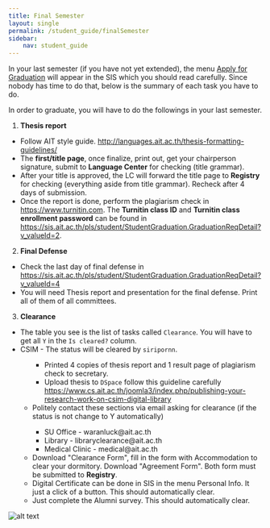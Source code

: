 ```yaml
---
title: Final Semester
layout: single
permalink: /student_guide/finalSemester
sidebar:
    nav: student_guide
---
```


In your last semester (if you have not yet extended), the menu [Apply for Graduation](https://sis.ait.ac.th/pls/student/StudentGraduation.personal) will appear in the SIS which you should read carefully. Since nobody has time to do that, below is the summary of each task you have to do.

In order to graduate, you will have to do the followings in your last semester.

1. **Thesis report**
  - Follow AIT style guide. <http://languages.ait.ac.th/thesis-formatting-guidelines/>
  - The **first/title page**, once finalize, print out, get your chairperson signature, submit to **Language Center** for checking (title grammar).
  - After your title is approved, the LC will forward the title page to **Registry** for checking (everything aside from title grammar). Recheck after 4 days of submission.
  - Once the report is done, perform the plagiarism check in <https://www.turnitin.com>. The **Turnitin class ID** and **Turnitin class enrollment password** can be found in <https://sis.ait.ac.th/pls/student/StudentGraduation.GraduationReqDetail?v_valueId=2>.

2. **Final Defense**
  - Check the last day of final defense in <https://sis.ait.ac.th/pls/student/StudentGraduation.GraduationReqDetail?v_valueId=4>
  - You will need Thesis report and presentation for the final defense. Print all of them of all committees.


3. **Clearance**
  - The table you see is the list of tasks called `Clearance`. You will have to get all `Y` in the `Is cleared?` column.
  - CSIM - The status will be cleared by `siripornn`.
    <ul>
      <ul>
        <li>Printed 4 copies of thesis report and 1 result page of plagiarism check to secretary.</li>
        <li>Upload thesis to <code>DSpace</code> follow this guideline carefully <a href='https://www.cs.ait.ac.th/joomla3/index.php/publishing-your-research-work-on-csim-digital-library' target='_blank'>https://www.cs.ait.ac.th/joomla3/index.php/publishing-your-research-work-on-csim-digital-library</a></li>
      </ul>
      <li>Politely contact these sections via email asking for clearance (if the status is not change to Y automatically)</li>
      <ul>
        <li>SU Office - waranluck@ait.ac.th</li>
        <li>Library - libraryclearance@ait.ac.th</li>
        <li>Medical Clinic - medical@ait.ac.th</li>
      </ul>
      <li>Download "Clearance Form", fill in the form with Accommodation to clear your dormitory. Download "Agreement Form". Both form must be submitted to <b>Registry</b>.</li>
      <li>Digital Certificate can be done in SIS in the menu Personal Info. It just a click of a button. This should automatically clear.</li>
      <li>Just complete the Alumni survey. This should automatically clear.</li>
    </ul>
![alt text](/assets/images/final_semester/1.png)
